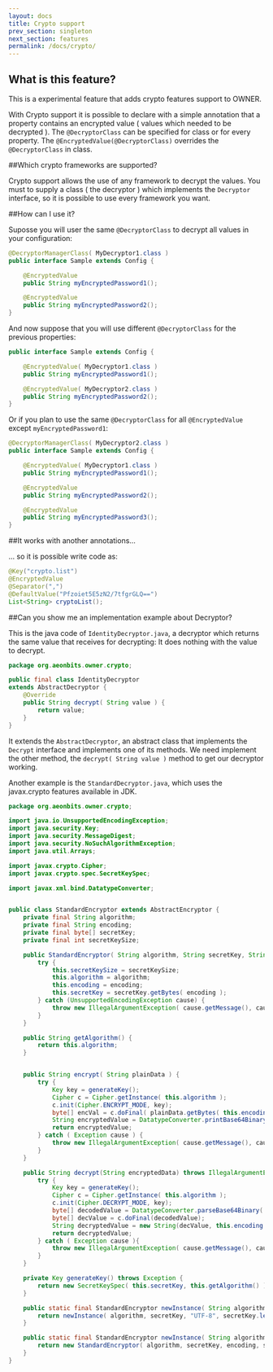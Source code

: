 ```yaml
---
layout: docs
title: Crypto support
prev_section: singleton
next_section: features
permalink: /docs/crypto/
---
```

## What is this feature?

This is a experimental feature that adds crypto features support to OWNER.

With Crypto support it is possible to declare with a simple annotation that a property contains an encrypted value
( values which needed to be decrypted ). The `@DecryptorClass` can be specified for class or for every property.
The `@EncryptedValue(@DecryptorClass)` overrides the `@DecryptorClass` in class.

##Which crypto frameworks are supported?

Crypto support allows the use of any framework to decrypt the values. You must to supply a class ( the decryptor )
which implements the `Decryptor` interface, so it is possible to use every framework you want.

##How can I use it?

Suposse you will user the same `@DecryptorClass` to decrypt all values in your configuration:

```java
@DecryptorManagerClass( MyDecryptor1.class )
public interface Sample extends Config {

    @EncryptedValue  
    public String myEncryptedPassword1();

    @EncryptedValue
    public String myEncryptedPassword2();
}
```

And now suppose that you will use different `@DecryptorClass` for the previous properties:

```java
public interface Sample extends Config {

    @EncryptedValue( MyDecryptor1.class )
    public String myEncryptedPassword1();

    @EncryptedValue( MyDecryptor2.class )
    public String myEncryptedPassword2();
}
```

Or if you plan to use the same `@DecryptorClass` for all `@EncryptedValue` except `myEncryptedPassword1`:

```java
@DecryptorManagerClass( MyDecryptor2.class )
public interface Sample extends Config {

    @EncryptedValue( MyDecryptor1.class )
    public String myEncryptedPassword1();

    @EncryptedValue
    public String myEncryptedPassword2();

    @EncryptedValue
    public String myEncryptedPassword3();
}
```
##It works with another annotations...

... so it is possible write code as:

```java
@Key("crypto.list")
@EncryptedValue
@Separator(",")
@DefaultValue("Pfzoiet5E5zN2/7tfgrGLQ==")
List<String> cryptoList();
```

##Can you show me an implementation example about Decryptor?

This is the java code of `IdentityDecryptor.java`, a decryptor which returns the same value that receives for decrypting:
It does nothing with the value to decrypt.

```java
package org.aeonbits.owner.crypto;

public final class IdentityDecryptor
extends AbstractDecryptor {
    @Override
    public String decrypt( String value ) {
        return value;
    }
}
```

It extends the `AbstractDecryptor`, an abstract class that implements the `Decrypt` interface and implements one of its
methods. We need implement the other method, the `decrypt( String value )` method to get our decryptor working.

Another example is the `StandardDecryptor.java`, which uses the javax.crypto features available in JDK.

```java
package org.aeonbits.owner.crypto;

import java.io.UnsupportedEncodingException;
import java.security.Key;
import java.security.MessageDigest;
import java.security.NoSuchAlgorithmException;
import java.util.Arrays;

import javax.crypto.Cipher;
import javax.crypto.spec.SecretKeySpec;

import javax.xml.bind.DatatypeConverter;


public class StandardEncryptor extends AbstractEncryptor {
    private final String algorithm;
    private final String encoding;
    private final byte[] secretKey;
    private final int secretKeySize;

    public StandardEncryptor( String algorithm, String secretKey, String encoding, int secretKeySize ) {
        try {
            this.secretKeySize = secretKeySize;
            this.algorithm = algorithm;
            this.encoding = encoding;
            this.secretKey = secretKey.getBytes( encoding );
        } catch (UnsupportedEncodingException cause) {
            throw new IllegalArgumentException( cause.getMessage(), cause);
        }
    }

    public String getAlgorithm() {
        return this.algorithm;
    }


    public String encrypt( String plainData ) {
        try {
            Key key = generateKey();
            Cipher c = Cipher.getInstance( this.algorithm );
            c.init(Cipher.ENCRYPT_MODE, key);
            byte[] encVal = c.doFinal( plainData.getBytes( this.encoding ) );
            String encryptedValue = DatatypeConverter.printBase64Binary( encVal );
            return encryptedValue;
        } catch ( Exception cause ) {
            throw new IllegalArgumentException( cause.getMessage(), cause );
        }
    }

    public String decrypt(String encryptedData) throws IllegalArgumentException {
        try {
            Key key = generateKey();
            Cipher c = Cipher.getInstance( this.algorithm );
            c.init(Cipher.DECRYPT_MODE, key);
            byte[] decodedValue = DatatypeConverter.parseBase64Binary( encryptedData );
            byte[] decValue = c.doFinal(decodedValue);
            String decryptedValue = new String(decValue, this.encoding );
            return decryptedValue;
        } catch ( Exception cause ){
            throw new IllegalArgumentException( cause.getMessage(), cause );
        }
    }

    private Key generateKey() throws Exception {
        return new SecretKeySpec( this.secretKey, this.getAlgorithm() );
    }

    public static final StandardEncryptor newInstance( String algorithm, String secretKey ) {
        return newInstance( algorithm, secretKey, "UTF-8", secretKey.length() );
    }

    public static final StandardEncryptor newInstance( String algorithm, String secretKey, String encoding, int secretKeySize ) {
        return new StandardEncryptor( algorithm, secretKey, encoding, secretKeySize );
    }
}
```
